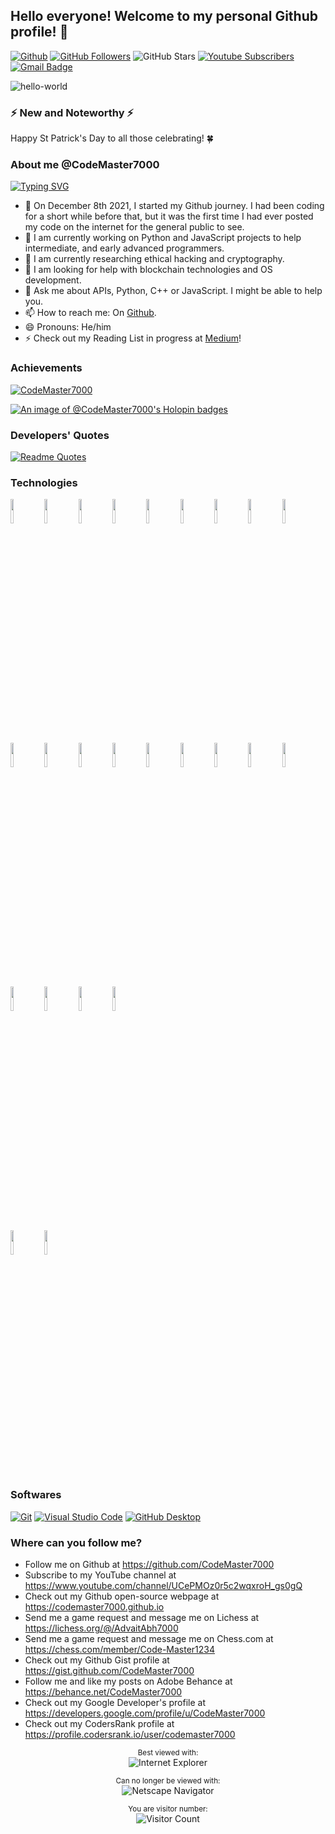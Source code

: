 ## Hello everyone! Welcome to my personal Github profile! 👋

[![Github](https://img.shields.io/badge/-Github-333?style=flat&logo=Github&logoColor=white)](https://github.com/CodeMaster7000)
[![GitHub Followers](https://img.shields.io/github/followers/CodeMaster7000?label=Followers&style=social)](https://github.com/CodeMaster7000)
![GitHub Stars](https://img.shields.io/github/stars/CodeMaster7000?affiliations=OWNER%2CCOLLABORATOR%2CORGANIZATION_MEMBER&style=social)
[![Youtube Subscribers](https://img.shields.io/youtube/channel/subscribers/UCePMOz0r5c2wqxroH_gs0gQ?label=Subscribers&style=social)](https://www.youtube.com/channel/UCePMOz0r5c2wqxroH_gs0gQ)
[![Gmail Badge](https://img.shields.io/badge/-CodeMaster7K@gmail.com-c14438?style=flat-square&logo=Gmail&logoColor=white&link=mailto:CodeMaster7K@gmail.com)](mailto:CodeMaster7K@gmail.com)   

![hello-world](https://github.com/CodeMaster7000/CodeMaster7000/assets/95772109/6d2c454a-6062-4090-b3ee-0845d5e6b321)

### ⚡ New and Noteworthy ⚡

Happy St Patrick's Day to all those celebrating! 🍀

### About me @CodeMaster7000

<a href="https://git.io/typing-svg"><img src="https://readme-typing-svg.herokuapp.com?font=Fira+Code&pause=100&vCenter=true&width=435&lines=Keen+Python+and+JavaScript+developer;Full-stack+developer;3+years+of+programming+experience" alt="Typing SVG" /></a>

- 🎇 On December 8th 2021, I started my Github journey. I had been coding for a short while before that, but it was the first time I had ever posted my code on the internet for the general public to see.
- 🔭 I am currently working on Python and JavaScript projects to help intermediate, and early advanced programmers.
- 🌱 I am currently researching ethical hacking and cryptography.
- 🤔 I am looking for help with blockchain technologies and OS development. 
- 💬 Ask me about APIs, Python, C++ or JavaScript. I might be able to help you.
- 📫 How to reach me: On [Github](https://github.com/CodeMaster7000).
- 😄 Pronouns: He/him
- ⚡ Check out my Reading List in progress at [Medium](https://medium.com/@codemaster7000/list/ai-programming-and-tech-galore-cd381bb3c09e)!

### Achievements

<p align="left"> <a href="https://github.com/ryo-ma/github-profile-trophy"><img src="https://github-profile-trophy.vercel.app/?username=CodeMaster7000" alt="CodeMaster7000" /></a> </p>

[![An image of @CodeMaster7000's Holopin badges](https://holopin.me/codemaster7000)](https://holopin.io/@codemaster7000)

### Developers' Quotes

[![Readme Quotes](https://quotes-github-readme.vercel.app/api?type=horizontal&theme=dark)](https://github.com/piyushsuthar/github-readme-quotes)

### Technologies

<code><img width="10%" src="https://www.vectorlogo.zone/logos/github/github-ar21.svg"></code>
<code><img width="10%" src="https://www.vectorlogo.zone/logos/readmeio/readmeio-ar21.svg"></code>
<code><img width="10%" src="https://www.vectorlogo.zone/logos/samsung/samsung-ar21.svg"></code>
<code><img width="10%" src="https://www.vectorlogo.zone/logos/microsoft/microsoft-ar21.svg"></code>
<code><img width="10%" src="https://www.vectorlogo.zone/logos/python/python-ar21.svg"></code>
<code><img width="10%" src="https://www.vectorlogo.zone/logos/numpy/numpy-ar21.svg"></code>
<code><img width="10%" src="https://www.vectorlogo.zone/logos/replit/replit-ar21.svg"></code>
<code><img width="10%" src="https://www.vectorlogo.zone/logos/w3_html5/w3_html5-ar21.svg"></code>
<code><img width="10%" src="https://www.vectorlogo.zone/logos/w3_css/w3_css-ar21.svg"></code>
<code><img width="10%" src="https://www.vectorlogo.zone/logos/javascript/javascript-ar21.svg"></code>
<code><img width="10%" src="https://www.vectorlogo.zone/logos/r-project/r-project-ar21.svg"></code>
<code><img width="10%" src="https://www.vectorlogo.zone/logos/typescriptlang/typescriptlang-ar21.svg"></code>
<code><img width="10%" src="https://www.vectorlogo.zone/logos/google_chrome/google_chrome-ar21.svg"></code>
<code><img width="10%" src="https://www.vectorlogo.zone/logos/apple_safari/apple_safari-ar21.svg"></code>
<code><img width="10%" src="https://www.vectorlogo.zone/logos/youtube/youtube-ar21.svg"></code>
<code><img width="10%" src="https://www.vectorlogo.zone/logos/virtualbox/virtualbox-ar21.svg"></code>
<code><img width="10%" src="https://www.vectorlogo.zone/logos/circleci/circleci-ar21.svg"></code>
<code><img width="10%" src="https://www.vectorlogo.zone/logos/jupyter/jupyter-ar21.svg"></code>
<code><img width="10%" src="https://www.vectorlogo.zone/logos/stackoverflow/stackoverflow-ar21.svg"></code>
<code><img width="10%" src="https://www.vectorlogo.zone/logos/codepen/codepen-ar21.svg"></code>
<code><img width="10%" src="https://www.vectorlogo.zone/logos/atlassian_jira/atlassian_jira-ar21.svg"></code>
<code><img width="10%" src="https://www.vectorlogo.zone/logos/gnu_bash/gnu_bash-ar21.svg"></code>	
<code><img width="10%" src="https://www.vectorlogo.zone/logos/atom_io/atom_io-ar21.svg"></code>
<code><img width="10%" src="https://www.vectorlogo.zone/logos/sass-lang/sass-lang-ar21.svg"></code>

### Softwares

<p>
<a href="#"><img alt="Git" src="https://img.shields.io/badge/Git-F05033.svg?logo=git&logoColor=white"></a>
<a href="#"><img alt="Visual Studio Code" src="https://img.shields.io/badge/Visual%20Studio%20Code-0078d7.svg?logo=visual-studio-code&logoColor=white"></a>
<a href="#"><img alt="GitHub Desktop" src="https://img.shields.io/badge/GitHub%20Desktop-8034A9.svg?logo=github&logoColor=white"></a>
</p>
	
### Where can you follow me?

- Follow me on Github at https://github.com/CodeMaster7000
- Subscribe to my YouTube channel at https://www.youtube.com/channel/UCePMOz0r5c2wqxroH_gs0gQ
- Check out my Github open-source webpage at https://codemaster7000.github.io
- Send me a game request and message me on Lichess at https://lichess.org/@/AdvaitAbh7000
- Send me a game request and message me on Chess.com at https://chess.com/member/Code-Master1234
- Check out my Github Gist profile at https://gist.github.com/CodeMaster7000
- Follow me and like my posts on Adobe Behance at https://behance.net/CodeMaster7000
- Check out my Google Developer's profile at https://developers.google.com/profile/u/CodeMaster7000
- Check out my CodersRank profile at https://profile.codersrank.io/user/codemaster7000

<div align="center">

<sup>Best viewed with:</sup><br />![Internet Explorer](https://user-images.githubusercontent.com/282759/84683523-52f97980-af05-11ea-9da0-639e1c368536.gif)

<sup>Can no longer be viewed with:</sup><br />![Netscape Navigator](https://user-images.githubusercontent.com/68993968/113916671-27b78200-97d8-11eb-9496-1c45ce25568e.gif)
</div>

<div align="center">
  
<sup>You are visitor number:</sup><br />![Visitor Count](https://profile-counter.glitch.me/CodeMaster7000/count.svg)
